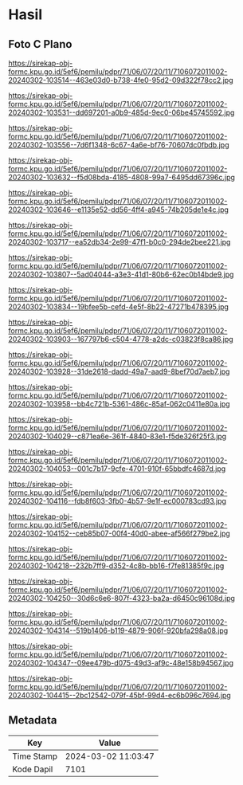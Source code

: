 # Hasil

## Foto C Plano

https://sirekap-obj-formc.kpu.go.id/5ef6/pemilu/pdpr/71/06/07/20/11/7106072011002-20240302-103514--463e03d0-b738-4fe0-95d2-09d322f78cc2.jpg

https://sirekap-obj-formc.kpu.go.id/5ef6/pemilu/pdpr/71/06/07/20/11/7106072011002-20240302-103531--dd697201-a0b9-485d-9ec0-06be45745592.jpg

https://sirekap-obj-formc.kpu.go.id/5ef6/pemilu/pdpr/71/06/07/20/11/7106072011002-20240302-103556--7d6f1348-6c67-4a6e-bf76-70607dc0fbdb.jpg

https://sirekap-obj-formc.kpu.go.id/5ef6/pemilu/pdpr/71/06/07/20/11/7106072011002-20240302-103632--f5d08bda-4185-4808-99a7-6495dd67396c.jpg

https://sirekap-obj-formc.kpu.go.id/5ef6/pemilu/pdpr/71/06/07/20/11/7106072011002-20240302-103646--e1135e52-dd56-4ff4-a945-74b205de1e4c.jpg

https://sirekap-obj-formc.kpu.go.id/5ef6/pemilu/pdpr/71/06/07/20/11/7106072011002-20240302-103717--ea52db34-2e99-47f1-b0c0-294de2bee221.jpg

https://sirekap-obj-formc.kpu.go.id/5ef6/pemilu/pdpr/71/06/07/20/11/7106072011002-20240302-103807--5ad04044-a3e3-41d1-80b6-62ec0b14bde9.jpg

https://sirekap-obj-formc.kpu.go.id/5ef6/pemilu/pdpr/71/06/07/20/11/7106072011002-20240302-103834--19bfee5b-cefd-4e5f-8b22-47271b478395.jpg

https://sirekap-obj-formc.kpu.go.id/5ef6/pemilu/pdpr/71/06/07/20/11/7106072011002-20240302-103903--167797b6-c504-4778-a2dc-c03823f8ca86.jpg

https://sirekap-obj-formc.kpu.go.id/5ef6/pemilu/pdpr/71/06/07/20/11/7106072011002-20240302-103928--31de2618-dadd-49a7-aad9-8bef70d7aeb7.jpg

https://sirekap-obj-formc.kpu.go.id/5ef6/pemilu/pdpr/71/06/07/20/11/7106072011002-20240302-103958--bb4c721b-5361-486c-85af-062c0411e80a.jpg

https://sirekap-obj-formc.kpu.go.id/5ef6/pemilu/pdpr/71/06/07/20/11/7106072011002-20240302-104029--c871ea6e-361f-4840-83e1-f5de326f25f3.jpg

https://sirekap-obj-formc.kpu.go.id/5ef6/pemilu/pdpr/71/06/07/20/11/7106072011002-20240302-104053--001c7b17-9cfe-4701-910f-65bbdfc4687d.jpg

https://sirekap-obj-formc.kpu.go.id/5ef6/pemilu/pdpr/71/06/07/20/11/7106072011002-20240302-104116--fdb8f603-3fb0-4b57-9e1f-ec000783cd93.jpg

https://sirekap-obj-formc.kpu.go.id/5ef6/pemilu/pdpr/71/06/07/20/11/7106072011002-20240302-104152--ceb85b07-00f4-40d0-abee-af566f279be2.jpg

https://sirekap-obj-formc.kpu.go.id/5ef6/pemilu/pdpr/71/06/07/20/11/7106072011002-20240302-104218--232b7ff9-d352-4c8b-bb16-f7fe81385f9c.jpg

https://sirekap-obj-formc.kpu.go.id/5ef6/pemilu/pdpr/71/06/07/20/11/7106072011002-20240302-104250--30d6c6e6-807f-4323-ba2a-d6450c96108d.jpg

https://sirekap-obj-formc.kpu.go.id/5ef6/pemilu/pdpr/71/06/07/20/11/7106072011002-20240302-104314--519b1406-b119-4879-906f-920bfa298a08.jpg

https://sirekap-obj-formc.kpu.go.id/5ef6/pemilu/pdpr/71/06/07/20/11/7106072011002-20240302-104347--09ee479b-d075-49d3-af9c-48e158b94567.jpg

https://sirekap-obj-formc.kpu.go.id/5ef6/pemilu/pdpr/71/06/07/20/11/7106072011002-20240302-104415--2bc12542-079f-45bf-99d4-ec6b096c7694.jpg


## Metadata

| Key        | Value               |
| ---------- | ------------------- |
| Time Stamp | 2024-03-02 11:03:47 |
| Kode Dapil | 7101                |



